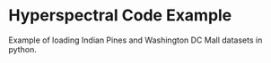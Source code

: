 # Hyperspectral Code Example

Example of loading Indian Pines and Washington DC Mall datasets in python.
